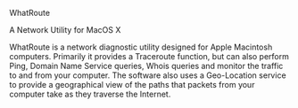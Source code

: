 WhatRoute

A Network Utility for MacOS X

WhatRoute is a network diagnostic utility designed for Apple Macintosh computers.
Primarily it provides a Traceroute function, but can also perform Ping, Domain Name Service queries, Whois queries and monitor the traffic to and from your computer.
The software also uses a Geo-Location service to provide a geographical view of the paths that packets from your computer take as they traverse the Internet.